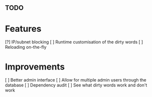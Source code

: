 TODO
----

Features
========
[?] IP/subnet blocking
[ ] Runtime customisation of the dirty words
[ ] Reloading on-the-fly

Improvements
============
[ ] Better admin interface
[ ] Allow for multiple admin users through the database
[ ] Dependency audit
[ ] See what dirty words work and don't work
